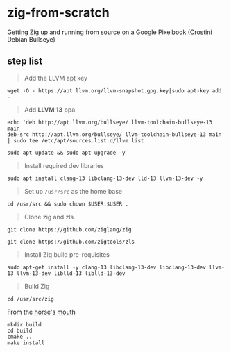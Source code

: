 # zig-from-scratch
Getting Zig up and running from source on a Google Pixelbook (Crostini Debian Bullseye) 

## step list

> Add the LLVM apt key
```
wget -O - https://apt.llvm.org/llvm-snapshot.gpg.key|sudo apt-key add -
```

> Add **LLVM 13** ppa 
```
echo 'deb http://apt.llvm.org/bullseye/ llvm-toolchain-bullseye-13 main
deb-src http://apt.llvm.org/bullseye/ llvm-toolchain-bullseye-13 main' | sudo tee /etc/apt/sources.list.d/llvm.list
```
```
sudo apt update && sudo apt upgrade -y
```

> Install required dev libraries
```
sudo apt install clang-13 libclang-13-dev lld-13 llvm-13-dev -y
```

> Set up `/usr/src` as the home base
```
cd /usr/src && sudo chown $USER:$USER .
```

> Clone zig and zls
```
git clone https://github.com/ziglang/zig
```
```
git clone https://github.com/zigtools/zls
```

> Install Zig build pre-requisites
```
sudo apt-get install -y clang-13 libclang-13-dev libclang-13-dev llvm-13 llvm-13-dev liblld-13 liblld-13-dev
```
> Build Zig
```
cd /usr/src/zig
```
From the [horse's mouth](https://github.com/ziglang/zig/wiki/Building-Zig-From-Source#instructions-1)
```
mkdir build
cd build
cmake ..
make install
```
